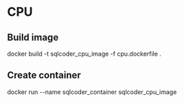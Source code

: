 # CPU

## Build image
docker build -t sqlcoder_cpu_image -f cpu.dockerfile .

## Create container
docker run --name sqlcoder_container sqlcoder_cpu_image